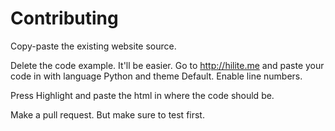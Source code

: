 # Contributing

Copy-paste the existing website source. 

Delete the code example. It'll be easier. Go to http://hilite.me and paste your code in with language Python and theme Default. Enable line numbers.

Press Highlight and paste the html in where the code should be.

Make a pull request. But make sure to test first.
